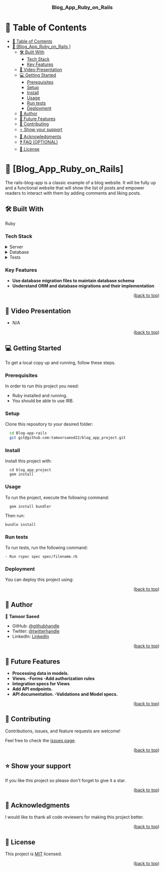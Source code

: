 <a name="readme-top"></a>

<div align="center">


  <h3><b>Blog_App_Ruby_on_Rails

</b></h3>

</div>


# 📗 Table of Contents


- [📗 Table of Contents](#-table-of-contents)
- [📖 \[Blog_App_Ruby_on_Rails
\] ](#-Blog_App_Ruby_on_Rails
)
  - [🛠 Built With ](#-built-with-)
    - [Tech Stack ](#tech-stack-)
    - [Key Features ](#key-features-)
  - [🔭 Video Presentation](#video)
  - [💻 Getting Started ](#-getting-started-)
    - [Prerequisites](#prerequisites)
    - [Setup](#setup)
    - [Install](#install)
    - [Usage](#usage)
    - [Run tests](#run-tests)
    - [Deployment](#deployment)
  - [👥 Author ](#-author-)
  - [🔭 Future Features ](#-future-features-)
  - [🤝 Contributing ](#-contributing-)
  - [⭐️ Show your support ](#️-show-your-support-)
  - [🙏 Acknowledgments ](#-acknowledgments-)
  - [❓ FAQ (OPTIONAL) ](#-faq-optional-)
  - [📝 License ](#-license-)


# 📖 [Blog_App_Ruby_on_Rails]
 <a name="about-project"></a>
The rails-blog-app is a classic example of a blog website. It will be fully up and a functional website that will show the list of posts and empower readers to interact with them by adding comments and liking posts.
## 🛠 Built With <a name="built-with"></a>
Ruby

### Tech Stack <a name="tech-stack"></a>

<details>
  <summary>Server</summary>
  <ul>
    <li><a https://www.ruby-lang.org/en/>Ruby</a></li>
  </ul>
</details>

<details>
  <summary>Database</summary>
  <ul>
    <li><a>PostgreSQL</a></li>
  </ul>
</details>

<details>
  <summary>Tests</summary>
  <ul>
    <li><a>Rspec</a></li>
  </ul>
</details>

### Key Features <a name="key-features"></a>

- **Use database migration files to maintain database schema**
- **Understand ORM and database migrations and their implementation**

<p align="right">(<a href="#readme-top">back to top</a>)</p>

## 🔭 Video Presentation <a name="video"></a>

- N/A

<p align="right">(<a href="#readme-top">back to top</a>)</p>

## 💻 Getting Started <a name="getting-started"></a>


To get a local copy up and running, follow these steps.

### Prerequisites

In order to run this project you need:

- Ruby installed and running.
- You should be able to use IRB.


### Setup

Clone this repository to your desired folder:
```sh
  cd Blog-app-rails
  git git@github.com:tamoorsaeed22/blog_app_project.git
```


### Install

Install this project with:
```
  cd blog_app_project
  gem install

```

### Usage

To run the project, execute the following command:

```
  gem install bundler

```
Then run:
```
bundle install
```


### Run tests

To run tests, run the following command:
```
- Run rspec spec spec/filename.rb
```
### Deployment

You can deploy this project using:


<p align="right">(<a href="#readme-top">back to top</a>)</p>


## 👥 Author <a name="authors"></a>

👤 **Tamoor Saeed**

- GitHub: [@githubhandle](https://github.com/tamoorsaeed22)
- Twitter: [@twitterhandle](https://www.linkedin.com/in/tamoor-saeed-58912a233/)
- LinkedIn: [LinkedIn](https://www.linkedin.com/in/tamoorsaeed/)



<p align="right">(<a href="#readme-top">back to top</a>)</p>


## 🔭 Future Features <a name="future-features"></a>

-  **Processing data in models.**
-  **Views. -Forms -Add authorization rules**
-  **Integration specs for Views**
-  **Add API endpoints.**
-  **API documentation. -Validations and Model specs.**

<p align="right">(<a href="#readme-top">back to top</a>)</p>


## 🤝 Contributing <a name="contributing"></a>

Contributions, issues, and feature requests are welcome!

Feel free to check the [issues page](../../issues/).

<p align="right">(<a href="#readme-top">back to top</a>)</p>


## ⭐️ Show your support <a name="support"></a>


If you like this project so please don't forget to give it a star.

<p align="right">(<a href="#readme-top">back to top</a>)</p>


## 🙏 Acknowledgments <a name="acknowledgements"></a>

I would like to thank all code reviewers for making this project better.

<p align="right">(<a href="#readme-top">back to top</a>)</p>



## 📝 License <a name="license"></a>
This project is [MIT](LICENSE) licensed.


<p align="right">(<a href="#readme-top">back to top</a>)</p>